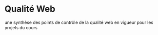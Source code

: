 # Qualité Web

une synthèse des points de contrôle de la qualité web en vigueur pour les projets du cours

## 

